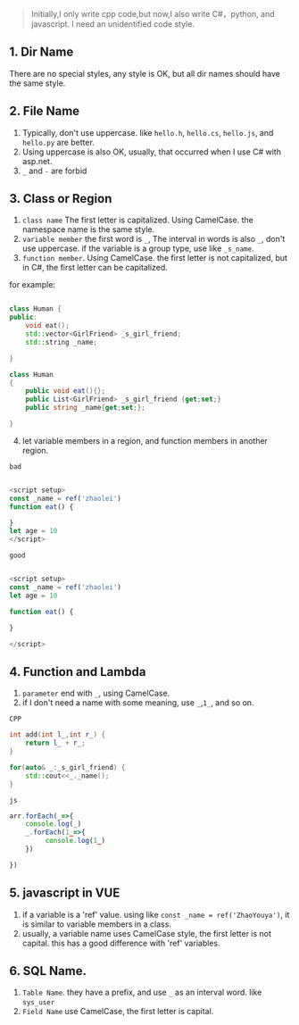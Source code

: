 > Initially,I only write cpp code,but now,I also write C#，python, and javascript. I need an unidentified code style.


## 1. Dir Name

There are no special styles, any style is OK, but all dir names should have the same style. 

## 2. File Name

1. Typically, don't use uppercase. like `hello.h`, `hello.cs`, `hello.js`, and `hello.py` are better. 
2. Using uppercase is also OK, usually, that occurred when I use C# with asp.net.
3. `_` and `-` are forbid


## 3. Class or Region


1. `class name` The first letter is capitalized. Using CamelCase. the namespace name is the same style.
2. `variable member` the first word is `_`, The interval in words is also `_`, don't use uppercase. if the variable is a group type, use like `_s_name`.
3. `function member`. Using CamelCase. the first letter is not capitalized, but in C#, the first letter can be capitalized.


for example:

```cpp

class Human {
public:
    void eat();
    std::vector<GirlFriend> _s_girl_friend;
    std::string _name;

}

```


```C#
class Human 
{
    public void eat(){};
    public List<GirlFriend> _s_girl_friend {get;set;}
    public string _name{get;set;};

}
```
4. let variable members in a region, and function members in another region.

`bad`
``` javascript

<script setup>
const _name = ref('zhaolei')
function eat() {

}
let age = 10
</script>

```

`good`

``` javascript

<script setup>
const _name = ref('zhaolei')
let age = 10

function eat() {

}

</script>

``` 

## 4. Function and Lambda

1. `parameter` end with `_`, using CamelCase.
2. if I don't need a name with some meaning, use `_`,`1_`, and so on.

`CPP`

``` cpp
int add(int l_,int r_) {
    return l_ + r_;
}

for(auto& _:_s_girl_friend) {
    std::cout<<_._name();
}
```

`js`

``` javascript
arr.forEach(_=>{
    console.log(_)
    _.forEach(1_=>{
         console.log(1_)
    })

})
```



## 5. javascript in VUE

1. if a variable is a 'ref' value. using like `const _name = ref('ZhaoYouya')`, it is similar to variable members in a class.
2. usually, a variable name uses CamelCase style, the first letter is not capital. this has a good difference with 'ref' variables.



## 6. SQL Name.

1. `Table Name`. they have a prefix, and use `_` as an interval word. like `sys_user`
2. `Field Name` use CamelCase, the first letter is capital. 




